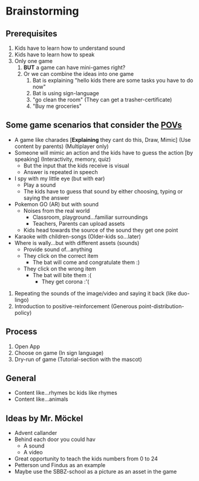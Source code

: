 # Brainstorming

## Prerequisites

1. Kids have to learn how to understand sound
2. Kids have to learn how to speak
3. Only one game
   1. **BUT** a game can have mini-games right?
   2. Or we can combine the ideas into one game
      1. Bat is explaining "hello kids there are some tasks you have to do now"
      2. Bat is using sign-language
      3. "go clean the room" (They can get a trasher-certificate)
      4. "Buy me groceries"

## Some game scenarios that consider the [POVs](./point-of-view.md)

- A game like charades [**Explaining** they cant do this, Draw, Mimic] (Use content by parents) (Multiplayer only)
- Someone will mimic an action and the kids have to guess the action [by speaking] (Interactivity, memory, quiz)
  - But the input that the kids receive is visual
  - Answer is repeated in speech
- I spy with my little eye (but with ear)
  - Play a sound
  - The kids have to guess that sound by either choosing, typing or saying the answer
- Pokemon GO (AR) but with sound
  - Noises from the real world
    - Classroom, playground...familiar surroundings
    - Teachers, Parents can upload assets
  - Kids head towards the source of the sound they get one point
- Karaoke with children-songs (Older-kids so...later)
- Where is wally...but with different assets (sounds)
  - Provide sound of...anything
  - They click on the correct item
    - The bat will come and congratulate them :)
  - They click on the wrong item
    - The bat will bite them :(
      - They get corona :'(

1. Repeating the sounds of the image/video and saying it back (like duo-lingo)
2. Introduction to positive-reinforcement (Generous point-distribution-policy)

## Process

1. Open App
2. Choose on game (In sign language)
3. Dry-run of game (Tutorial-section with the mascot)

## General

- Content like...rhymes bc kids like rhymes
- Content like...animals

## Ideas by Mr. Möckel

- Advent callander
- Behind each door you could hav
  - A sound
  - A video
- Great opportunity to teach the kids numbers from 0 to 24
- Petterson und Findus as an example
- Maybe use the SBBZ-school as a picture as an asset in the game
